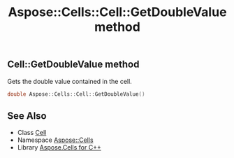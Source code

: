 ﻿---
title: Aspose::Cells::Cell::GetDoubleValue method
linktitle: GetDoubleValue
second_title: Aspose.Cells for C++ API Reference
description: 'Aspose::Cells::Cell::GetDoubleValue method. Gets the double value contained in the cell in C++.'
type: docs
weight: 2100
url: /cpp/aspose.cells/cell/getdoublevalue/
---
## Cell::GetDoubleValue method


Gets the double value contained in the cell.

```cpp
double Aspose::Cells::Cell::GetDoubleValue()
```

## See Also

* Class [Cell](../)
* Namespace [Aspose::Cells](../../)
* Library [Aspose.Cells for C++](../../../)

